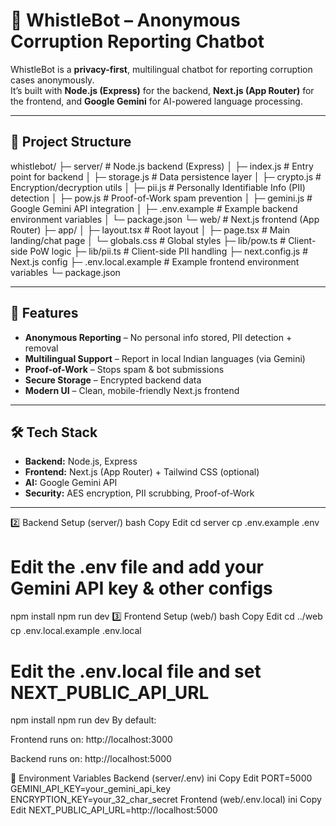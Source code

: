# 🐝 WhistleBot – Anonymous Corruption Reporting Chatbot

WhistleBot is a **privacy-first**, multilingual chatbot for reporting corruption cases anonymously.  
It’s built with **Node.js (Express)** for the backend, **Next.js (App Router)** for the frontend, and **Google Gemini** for AI-powered language processing.

---

## 📂 Project Structure

whistlebot/
├─ server/ # Node.js backend (Express)
│ ├─ index.js # Entry point for backend
│ ├─ storage.js # Data persistence layer
│ ├─ crypto.js # Encryption/decryption utils
│ ├─ pii.js # Personally Identifiable Info (PII) detection
│ ├─ pow.js # Proof-of-Work spam prevention
│ ├─ gemini.js # Google Gemini API integration
│ ├─ .env.example # Example backend environment variables
│ └─ package.json
└─ web/ # Next.js frontend (App Router)
├─ app/
│ ├─ layout.tsx # Root layout
│ ├─ page.tsx # Main landing/chat page
│ └─ globals.css # Global styles
├─ lib/pow.ts # Client-side PoW logic
├─ lib/pii.ts # Client-side PII handling
├─ next.config.js # Next.js config
├─ .env.local.example # Example frontend environment variables
└─ package.json

---

## 🚀 Features

- **Anonymous Reporting** – No personal info stored, PII detection + removal  
- **Multilingual Support** – Report in local Indian languages (via Gemini)  
- **Proof-of-Work** – Stops spam & bot submissions  
- **Secure Storage** – Encrypted backend data  
- **Modern UI** – Clean, mobile-friendly Next.js frontend

---

## 🛠️ Tech Stack

- **Backend:** Node.js, Express  
- **Frontend:** Next.js (App Router) + Tailwind CSS (optional)  
- **AI:** Google Gemini API  
- **Security:** AES encryption, PII scrubbing, Proof-of-Work

---

2️⃣ Backend Setup (server/)
bash
Copy
Edit
cd server
cp .env.example .env
# Edit the .env file and add your Gemini API key & other configs
npm install
npm run dev
3️⃣ Frontend Setup (web/)
bash
Copy
Edit
cd ../web
cp .env.local.example .env.local
# Edit the .env.local file and set NEXT_PUBLIC_API_URL
npm install
npm run dev
By default:

Frontend runs on: http://localhost:3000

Backend runs on: http://localhost:5000

🔐 Environment Variables
Backend (server/.env)
ini
Copy
Edit
PORT=5000
GEMINI_API_KEY=your_gemini_api_key
ENCRYPTION_KEY=your_32_char_secret
Frontend (web/.env.local)
ini
Copy
Edit
NEXT_PUBLIC_API_URL=http://localhost:5000

